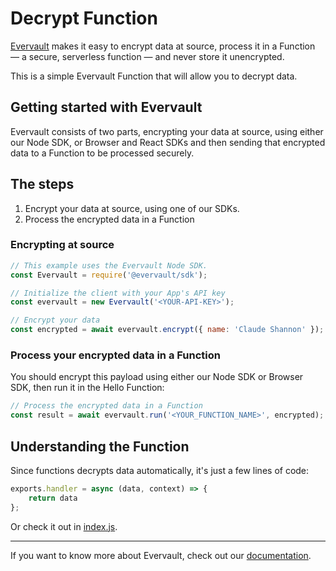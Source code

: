 # Decrypt Function
[Evervault](https://evervault.com) makes it easy to encrypt data at source, process it in a Function — a secure, serverless function — and never store it unencrypted.

This is a simple Evervault Function that will allow you to decrypt data.

## Getting started with Evervault

Evervault consists of two parts, encrypting your data at source, using either our Node SDK, or Browser and React SDKs and then sending that encrypted data to a Function to be processed securely.


## The steps
1. Encrypt your data at source, using one of our SDKs.
2. Process the encrypted data in a Function

### Encrypting at source
```javascript
// This example uses the Evervault Node SDK.
const Evervault = require('@evervault/sdk');

// Initialize the client with your App's API key
const evervault = new Evervault('<YOUR-API-KEY>');

// Encrypt your data
const encrypted = await evervault.encrypt({ name: 'Claude Shannon' });
```

### Process your encrypted data in a Function
You should encrypt this payload using either our Node SDK or Browser SDK, then run it in the Hello Function:

```javascript
// Process the encrypted data in a Function
const result = await evervault.run('<YOUR_FUNCTION_NAME>', encrypted);
```

## Understanding the Function
Since functions decrypts data automatically, it's just a few lines of code:

```javascript
exports.handler = async (data, context) => {
    return data
};
```

Or check it out in [index.js](./index.js).

--- 
If you want to know more about Evervault, check out our [documentation](https://docs.evervault.com).
